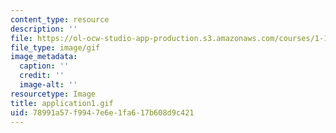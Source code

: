```yaml
---
content_type: resource
description: ''
file: https://ol-ocw-studio-app-production.s3.amazonaws.com/courses/1-124j-foundations-of-software-engineering-fall-2000/78991a57f9947e6e1fa617b608d9c421_application1.gif
file_type: image/gif
image_metadata:
  caption: ''
  credit: ''
  image-alt: ''
resourcetype: Image
title: application1.gif
uid: 78991a57-f994-7e6e-1fa6-17b608d9c421
---
```

